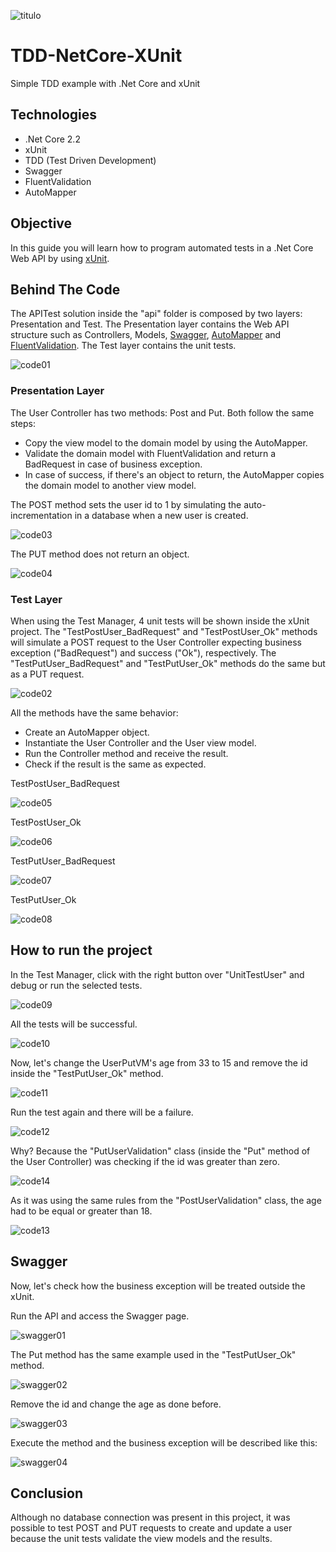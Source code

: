 ![titulo](/docs/titulo.JPG)

# TDD-NetCore-XUnit

Simple TDD example with .Net Core and xUnit

## Technologies

- .Net Core 2.2
- xUnit
- TDD (Test Driven Development)
- Swagger
- FluentValidation
- AutoMapper

## Objective

In this guide you will learn how to program automated tests in a .Net Core Web API by using [xUnit](https://docs.microsoft.com/pt-br/dotnet/core/testing/unit-testing-with-dotnet-test).

## Behind The Code

The APITest solution inside the "api" folder is composed by two layers: Presentation and Test.
The Presentation layer contains the Web API structure such as Controllers, Models, [Swagger](https://docs.microsoft.com/pt-br/aspnet/core/tutorials/getting-started-with-swashbuckle?view=aspnetcore-2.2&tabs=visual-studio), [AutoMapper](https://www.codeproject.com/Articles/1256100/Automapper-Using-NET-Core-API-2-1) and [FluentValidation](https://www.c-sharpcorner.com/article/using-fluentvalidation-in-asp-net-core/).
The Test layer contains the unit tests.

![code01](/docs/code01.JPG)

### Presentation Layer

The User Controller has two methods: Post and Put. Both follow the same steps:

- Copy the view model to the domain model by using the AutoMapper.
- Validate the domain model with FluentValidation and return a BadRequest in case of business exception.
- In case of success, if there's an object to return, the AutoMapper copies the domain model to another view model.

The POST method sets the user id to 1 by simulating the auto-incrementation in a database when a new user is created.

![code03](/docs/code03.JPG)

The PUT method does not return an object.

![code04](/docs/code04.JPG)

### Test Layer

When using the Test Manager, 4 unit tests will be shown inside the xUnit project.
The "TestPostUser_BadRequest" and "TestPostUser_Ok" methods will simulate a POST request to the User Controller expecting business exception ("BadRequest") and success ("Ok"), respectively.
The "TestPutUser_BadRequest" and "TestPutUser_Ok" methods do the same but as a PUT request.

![code02](/docs/code02.JPG)

All the methods have the same behavior:

- Create an AutoMapper object.
- Instantiate the User Controller and the User view model.
- Run the Controller method and receive the result.
- Check if the result is the same as expected.

TestPostUser_BadRequest

![code05](/docs/code05.JPG)

TestPostUser_Ok

![code06](/docs/code06.JPG)

TestPutUser_BadRequest

![code07](/docs/code07.JPG)

TestPutUser_Ok

![code08](/docs/code08.JPG)

## How to run the project

In the Test Manager, click with the right button over "UnitTestUser" and debug or run the selected tests.

![code09](/docs/code09.JPG)

All the tests will be successful.

![code10](/docs/code10.JPG)

Now, let's change the UserPutVM's age from 33 to 15 and remove the id inside the "TestPutUser_Ok" method.

![code11](/docs/code11.JPG)

Run the test again and there will be a failure.

![code12](/docs/code12.JPG)

Why?
Because the "PutUserValidation" class (inside the "Put" method of the User Controller) was checking if the id was greater than zero.

![code14](/docs/code14.JPG)

As it was using the same rules from the "PostUserValidation" class, the age had to be equal or greater than 18.

![code13](/docs/code13.JPG)

## Swagger

Now, let's check how the business exception will be treated outside the xUnit.

Run the API and access the Swagger page.

![swagger01](/docs/swagger01.JPG)

The Put method has the same example used in the "TestPutUser_Ok" method.

![swagger02](/docs/swagger02.JPG)

Remove the id and change the age as done before.

![swagger03](/docs/swagger03.JPG)

Execute the method and the business exception will be described like this:

![swagger04](/docs/swagger04.JPG)

## Conclusion

Although no database connection was present in this project, it was possible to test POST and PUT requests to create and update a user because the unit tests validate the view models and the results.
